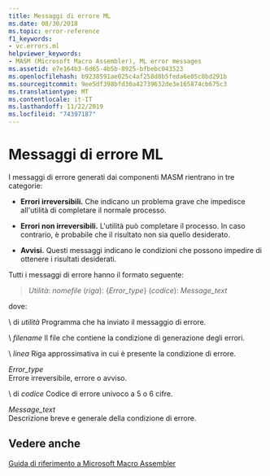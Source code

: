 ```yaml
---
title: Messaggi di errore ML
ms.date: 08/30/2018
ms.topic: error-reference
f1_keywords:
- vc.errors.ml
helpviewer_keywords:
- MASM (Microsoft Macro Assembler), ML error messages
ms.assetid: e7e164b3-6d65-4b5b-8925-bfbebc043523
ms.openlocfilehash: b9238591ae025c4af258d8b5feda6e05c8bd291b
ms.sourcegitcommit: 9ee5df398bfd30a42739632de3e165874cb675c3
ms.translationtype: MT
ms.contentlocale: it-IT
ms.lasthandoff: 11/22/2019
ms.locfileid: "74397187"
---
```

# <a name="ml-error-messages"></a>Messaggi di errore ML

I messaggi di errore generati dai componenti MASM rientrano in tre categorie:

- **Errori irreversibili.** Che indicano un problema grave che impedisce all'utilità di completare il normale processo.

- **Errori non irreversibili.** L'utilità può completare il processo. In caso contrario, è probabile che il risultato non sia quello desiderato.

- **Avvisi.** Questi messaggi indicano le condizioni che possono impedire di ottenere i risultati desiderati.

Tutti i messaggi di errore hanno il formato seguente:

> *Utilità*: *nomefile* (*riga*): {*Error_type*} (*codice*): *Message_text*

dove:

\ di *utilità*
Programma che ha inviato il messaggio di errore.

\ *filename*
Il file che contiene la condizione di generazione degli errori.

\ *linea*
Riga approssimativa in cui è presente la condizione di errore.

*Error_type*\
Errore irreversibile, errore o avviso.

\ di *codice*
Codice di errore univoco a 5 o 6 cifre.

*Message_text*\
Descrizione breve e generale della condizione di errore.

## <a name="see-also"></a>Vedere anche

[Guida di riferimento a Microsoft Macro Assembler](../../assembler/masm/microsoft-macro-assembler-reference.md)
